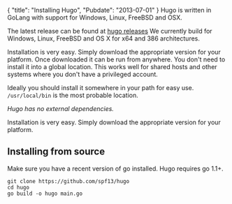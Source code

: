{
    "title": "Installing Hugo",
    "Pubdate": "2013-07-01"
}
Hugo is written in GoLang with support for Windows, Linux, FreeBSD and OSX.

The latest release can be found at [hugo releases](https://github.com/spf13/hugo/releases)
We currently build for Windows, Linux, FreeBSD and OS X for x64
and 386 architectures. 

Installation is very easy. Simply download the appropriate version for your
platform. Once downloaded it can be run from anywhere. You don't need to install
it into a global location. This works well for shared hosts and other systems
where you don't have a privileged account.

Ideally you should install it somewhere in your path for easy use. `/usr/local/bin` 
is the most probable location.

*Hugo has no external dependencies.*

Installation is very easy. Simply download the appropriate version for your
platform. 

## Installing from source

Make sure you have a recent version of go installed. Hugo requires go 1.1+.

    git clone https://github.com/spf13/hugo
    cd hugo
    go build -o hugo main.go

